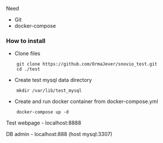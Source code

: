 Need 
* Git
* docker-compose

### How to install

* Clone files
```code
	git clone https://github.com/OrmaJever/snovio_test.git
	cd ./test
```

* Create test mysql data directory
```code
	mkdir /var/lib/test_mysql
```
* Create and run docker container from docker-compose.yml
```code
	docker-compose up -d
```

Test webpage - localhost:8888

DB admin - localhost:888 (host mysql:3307)
